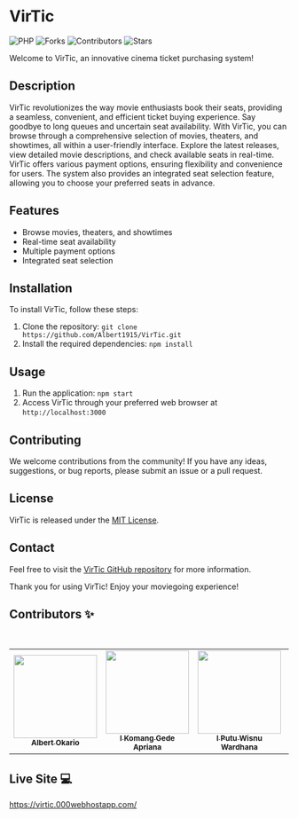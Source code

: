 

# VirTic

![PHP](https://img.shields.io/badge/PHP-FFD43B?style=for-the-badge&logo=php&logoColor=blue)
![Forks](https://img.shields.io/github/forks/Albert1915/VirTic?style=for-the-badge)
![Contributors](https://img.shields.io/github/contributors/Albert1915/VirTic?style=for-the-badge)
![Stars](https://img.shields.io/github/stars/Albert1915/VirTic?style=for-the-badge)

Welcome to VirTic, an innovative cinema ticket purchasing system!

## Description

VirTic revolutionizes the way movie enthusiasts book their seats, providing a seamless, convenient, and efficient ticket buying experience. Say goodbye to long queues and uncertain seat availability. With VirTic, you can browse through a comprehensive selection of movies, theaters, and showtimes, all within a user-friendly interface. Explore the latest releases, view detailed movie descriptions, and check available seats in real-time. VirTic offers various payment options, ensuring flexibility and convenience for users. The system also provides an integrated seat selection feature, allowing you to choose your preferred seats in advance.

## Features

- Browse movies, theaters, and showtimes
- Real-time seat availability
- Multiple payment options
- Integrated seat selection

## Installation

To install VirTic, follow these steps:

1. Clone the repository: `git clone https://github.com/Albert1915/VirTic.git`
2. Install the required dependencies: `npm install`

## Usage

1. Run the application: `npm start`
2. Access VirTic through your preferred web browser at `http://localhost:3000`

## Contributing

We welcome contributions from the community! If you have any ideas, suggestions, or bug reports, please submit an issue or a pull request.

## License

VirTic is released under the [MIT License](https://github.com/Albert1915/VirTic/blob/main/LICENSE).

## Contact

Feel free to visit the [VirTic GitHub repository](https://github.com/Albert1915/VirTic) for more information.

Thank you for using VirTic! Enjoy your moviegoing experience!

## Contributors ✨
<br>
<table align="center">
  <tr>
    <td align="center"><a href="https://github.com/Albert1915"><img src="https://avatars.githubusercontent.com/u/76970766?s=400&u=adf4015762046d3e3ab4178b48366719243df2fc&v=4" width="150px;" alt=""/><br><sub><b>Albert Okario</b></sub></td> 
    <td align="center"><a href="https://github.com/gedeapriana"><img src="https://avatars.githubusercontent.com/u/50385762?v=4" width="150px;" alt=""/><br><sub><b>I Komang Gede Apriana</b></sub></td>
    <td align="center"><a href="https://github.com/wisnuwdn"><img src="https://avatars.githubusercontent.com/u/91248099?v=4" width="150px;" alt=""/><br><sub><b>I Putu Wisnu Wardhana</b></sub></td>
    <td align="center"><a href=""><img src="" width="150px;" alt=""/><br><sub><b>Kenny Belle Lesmana</b></sub></td>
  </tr>
</table>

## Live Site 💻
https://virtic.000webhostapp.com/
